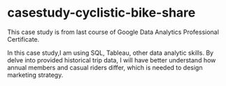 # casestudy-cyclistic-bike-share

This case study is from last course of Google Data Analytics Professional Certificate.

In this case study,I am using SQL, Tableau, other data analytic skills. 
By delve into provided historical trip data, I will have better understand how annual members and casual riders differ, which is needed to design marketing strategy.